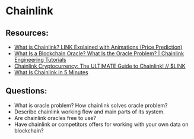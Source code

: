 # Chainlink

## Resources:

* [What is Chainlink? LINK Explained with Animations (Price Prediction)](https://www.youtube.com/watch?v=GnXsJe2wZ_w)
* [What Is a Blockchain Oracle? What Is the Oracle Problem? | Chainlink Engineering Tutorials](https://www.youtube.com/watch?v=ZJfkNzyO7-U)
* [Chainlink Cryptocurrency: The ULTIMATE Guide to Chainlink! // $LINK](https://www.youtube.com/watch?v=m_1uDhsnghw&list=PLZWRruJDdjy2qkkV-T0hluz83rlG6gwXa)
* [What Is Chainlink in 5 Minutes](https://www.gemini.com/cryptopedia/what-is-chainlink-and-how-does-it-work?utm_source=pocket_saves)


## Questions:

* What is oracle problem? How chainlink solves oracle problem?
* Describe chainlink working flow and main parts of its system.
* Are chainlink oracles free to use? 
* Have chainlink or competitors offers for working with your own data on blockchain?